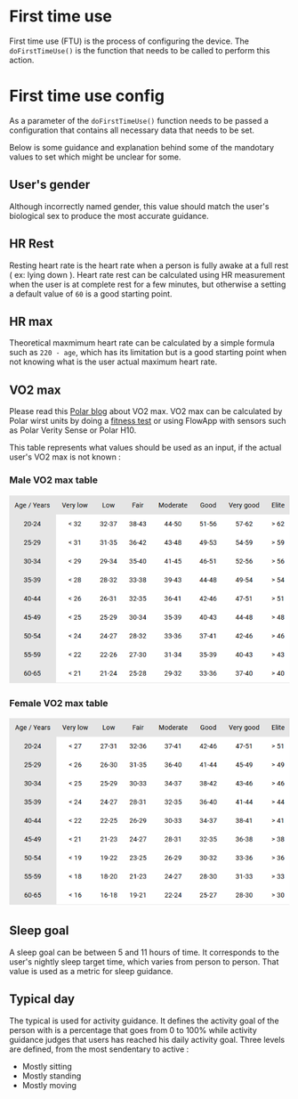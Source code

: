 # First time use

First time use (FTU) is the process of configuring the device. The `doFirstTimeUse()` is the function that needs to be called to perform this action.

# First time use config

As a parameter of the `doFirstTimeUse()` function needs to be passed a configuration that contains all necessary data that needs to be set.

Below is some guidance and explanation behind some of the mandotary values to set which might be unclear for some.

## User's gender

Although incorrectly named gender, this value should match the user's biological sex to produce the most accurate guidance. 

## HR Rest

Resting heart rate is the heart rate when a person is fully awake at a full rest ( ex: lying down ). Heart rate rest can be calculated using HR measurement when the user is at complete rest for a few minutes, but otherwise a setting a default value of `60` is a good starting point. 

## HR max

Theoretical maxmimum heart rate can be calculated by a simple formula such as `220 - age`, which has its limitation but is a good starting point when not knowing what is the user actual maximum heart rate.

## VO2 max

Please read this [Polar blog](https://www.polar.com/blog/vo2max/) about VO2 max. VO2 max can be calculated by Polar wirst units by doing a [fitness test](https://www.polar.com/blog/lets-talk-polar-polar-fitness-test/) or using FlowApp with sensors such as Polar Verity Sense or Polar H10.

This table represents what values should be used as an input, if the actual user's VO2 max is not known : 

### Male VO2 max table

![](./images/VO2max_male.PNG)

### Female VO2 max table

![](./images/VO2max_female.PNG)

## Sleep goal

A sleep goal can be between 5 and 11 hours of time. It corresponds to the user's nightly sleep target time, which varies from person to person. That value is used as a metric for sleep guidance.

## Typical day

The typical is used for activity guidance. It defines the activity goal of the person with is a percentage that goes from 0 to 100% while activity guidance judges that users has reached his daily activity goal. Three levels are defined, from the most sendentary to active : 

- Mostly sitting
- Mostly standing
- Mostly moving